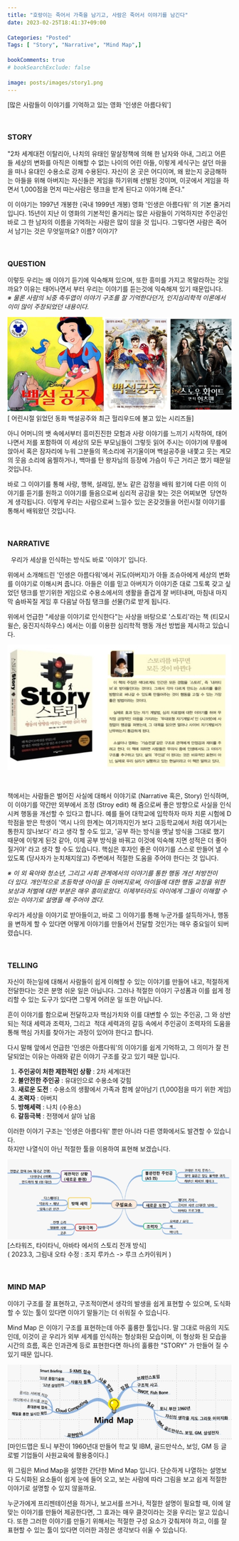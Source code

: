 ```yaml
---
title: "호랑이는 죽어서 가죽을 남기고, 사람은 죽어서 이야기를 남긴다"
date: 2023-02-25T18:41:37+09:00

Categories: "Posted"
Tags: [ "Story", "Narrative", "Mind Map",]

bookComments: true
# bookSearchExclude: false

image: posts/images/story1.png
---
```

[많은 사람들이 이야기를 기억하고 있는 영화 '인생은 아름다워']  

</br>

### STORY 
"2차 세계대전 이탈리아, 나치의 유태인 말살정책에 의해 한 남자와 아내, 그리고 어른들 세상의 변화를 아직은 이해할 수 없는 나이의 어린 아들, 이렇게 세식구는 살던 마을을 떠나 유대인 수용소로 강제 수용된다. 자신이 온 곳은 어디이며, 왜 왔는지 궁금해하는 아들을 위해 아버지는 자신들은 게임을 하기위해 선발된 것이며, 이곳에서 게임을 하면서 1,000점을 먼저 따는사람은 탱크을 받게 된다고 이야기해 준다."  

이 이야기는 1997년 개봉한 (국내 1999년 개봉) 영화 '인생은 아름다워' 의 기본 줄거리 입니다. 15년이 지난 이 영화의 기본적인 줄거리는 많은 사람들이 기억하지만 주인공인 바로 그 한 남자의 이름을 기억하는 사람은 많이 않을 것 입니다. 그렇다면 사람은 죽어서 남기는 것은 무엇일까요? 이름? 이야기?   

</br>

### QUESTION  
이렇듯 우리는 왜 이야기 듣기에 익숙해져 있으며, 또한 흥미를 가지고 목말라하는 것일까요? 이유는 태어나면서 부터 우리는 이야기를 듣는것에 익숙해져 있기 때문입니다.  
*※ 물론 사람의 뇌중 측두엽이 이야기 구조를 잘 기억한다던가, 인지심리학적 이론에서 이미 많이 주장되었던 내용이다.*  

![백설공주 이미지](story2.png "출처 구글 이미지")  
[ 어린시절 읽었던 동화 백설공주와 최근 헐리우드에 불고 있는 시리즈들]  

아니 어머니의 뱃 속에서부터 흥미진진한 모험과 사랑 이야기를 느끼기 시작하여, 태어나면서 저를 포함하여 이 세상의 모든 부모님들이 그렇듯 읽어 주시는 이야기에 무릎에 앉아서 혹은 잠자리에 누워 그분들의 목소리에 귀기울이며 백설공주을 내쫓고 웃는 계모의 웃음 소리에 움찔하거나, 백마를 탄 왕자님의 등장에 가슴이 두근 거리곤 했기 때문일 것입니다.  

바로 그 이야기를 통해 사랑, 행복, 설래임, 분노 같은 감정을 배워 왔기에 다른 이의 이야기를 듣기를 원하고 이야기를 들음으로써 심리적 공감을 찾는 것은 어찌보면  당연하게 생각됩니다. 이렇게 우리는 사람으로써 느낄수 있는 온갖것들을 어린시절 이야기를 통해서 배워왔던 것입니다.  

</br>

### NARRATIVE
 
우리가 세상을 인식하는 방식도 바로 '이야기' 입니다.  

위에서 소개해드린 '인생은 아름다워'에서 귀도(아버지)가 아들 조슈아에게 세상의 변화를 이야기로 이해시켜 줍니다. 아들은 이를 믿고 아버지가 이야기준 대로 그토록 갖고 싶었던 탱크를 받기위한 게임으로 수용소에서의 생활을 즐겁게 잘 버텨내며, 마침내 마지막 숨바꼭질 게임 후 다음날 아침 탱크를 선물(?)로 받게 됩니다.  

위에서 언급한 "세상을 이야기로 인식한다"는 사상을 바탕으로 '스토리'라는 책 (티모시 윌슨, 웅진지식하우스) 에서는 이를 이용한 심리학적 행동 개선 방법을 제시하고 있습니다.  

![스토리 책 이미지](story3.png "출처:네이버 북")  

</br>

책에서는 사람들은 벌어진 사실에 대해서 이야기로 (Narrative 혹은, Story) 인식하며, 이 이야기를 약간만 외부에서 조정 (Stroy edit) 해 줌으로써 좋은 방향으로 사실을 인식시켜 행동을 개선할 수 있다고 합니다. 예를 들어 대학교에 입학하자 마자 치룬 시험에 D학점을 받은 학생이 '역시 나의 한계는 여기까지인가 보다 고등학교에서 처럼 여기서는 통한지 않나보다' 라고 생각 할 수도 있고, '공부 하는 방식을 옛날 
방식을 그대로 했기 때문에 이렇게 된것 같아, 이제 공부 방식을 바꿔고 이것에 익숙해 지면 성적은 더 좋아질거야' 라고 생각 할 수도 있습니다. 핵심은 후자인 좋은 이야기를 스스로 만들어 낼 수 있도록 (당사자가 눈치채지않고) 주변에서 적절한 도움을 주어야 한다는 것 입니다.  

*※ 이 외 육아와 청소년, 그리고 사회 관계에서의 이야기를 통한 행동 개선 처방전이 더 있다. 개인적으로 초등학생 아이을 둔 아버지로써, 아이들에 대한 행동 교정을 위한 보상과 처벌에 대한 부분은 매우 흥미로왔다. 이제부터라도 아이에게 그들이 이해할 수 있는 이야기로 설명을 해 주어야 겠다.*  

우리가 세상을 이야기로 받아들이고, 바로 그 이야기를 통해 누군가를 설득하거나, 행동을 변하게 할 수 있다면 어떻게 이야기를 만들어서 전달할 것인가는 매우 중요일이 되버렸습니다.  

</br>

### TELLING

자신이 하는일에 대해서 사람들이 쉽게 이해할 수 있는 이야기를 만들어 내고, 적절하게 전달한다는 것은 분명 쉬운 일은 아닙니다. 그러나 적절한 이야기 구성폼과 이를 쉽게 정리할 수 있는 도구가 있다면 그렇게 어려운 일 또한 아닙니다.  

흔이 이야기를 함으로써 전달하고자 핵심가치와 이를 대변할 수 있는 주인공, 그 와 상반되는 적대 세력과 조력자, 그리고  적대 세력과의 갈등 속에서 주인공이 조력자의 도움을 통해 핵심 가치를 찾아가는 과정이 있어야 한다고 합니다.  

다시 말해 앞에서 언급한 '인생은 아름다워'의 이야기를 쉽게 기억하고, 그 의미가 잘 전달되었는 이유는 아래와 같은 이야기 구조를 갖고 있기 때문 입니다. 
 
1. **주인공이 처한 제한적인 상황**  : 2차 세계대전
2. **불안전한 주인공**            : 유대인으로 수용소에 갖힘
3. **새로운 도전**               : 수용소의 생활에서 가족과 함께 살아남기 (1,000점을 따기 위한 게임)
4. **조력자**                    : 아버지
5. **방해세력**                  : 나치 (수용소)
6. **갈등극복**                  : 전쟁에서 살아 남음   

이러한 이야기 구조는 '인생은 아름다워' 뿐만 아니라 다른 영화에서도 발견할 수 있습니다.  
하지만 나열식이 아닌 적절한 툴을 이용하여 표현해 보겠습니다.  

![스토리 마인드 맵 이미지](story4.png)  
[스타워즈, 타이타닉, 아바타 에서의 스토리 전개 방식]  
( 2023.3, 그림내 오타 수정 : 조지 루카스 -> 루크 스카이워커 )

</br>

### MIND MAP

이야기 구조를 잘 표현하고, 구조적이면서 생각의 발생을 쉽게 표현할 수 있으며, 도식화할 수 있는 툴이 있다면 이야기 말들기는 더 쉬워질 수 있습니다.

Mind Map 은 이야기 구조를 표현하는데 아주 훌륭한 툴입니다. 말 그대로 마음의 지도 인데, 이것이 곧 우리가 외부 세계를 인식하는 형상화된 모습이며, 이 형상화 된 모습을 시간의 흐름, 혹은 인과관계 등로 표현한다면 하나의 훌륭한 "STORY" 가 만들어 질 수 있기 때문 입니다.

![마인드맵 이미지](story5.png)  
[마인드맵은 토니 부잔이 1960년대 만들어 학교 및 IBM, 골드만삭스, 보잉, GM 등 글로벌 기업들이 사원교육에 활용중이다.]  

위 그림은 Mind Map을 설명한 간단한 Mind Map 입니다. 단순하게 나열하는 설명보다 도식화된 요소들이 쉽게 눈에 들어 오고, 보는 사람에 따라 그림을 보고 쉽게 적절한 이야기로 설명할 수 있지 않을까요.  

누군가에게 프리젠테이션을 하거나, 보고서를 쓰거나, 적절한 설명이 필요할 때, 이에 알맞는 이야기를 만들어 제공한다면, 그 효과는 매우 클것이라는 것을 우리는 알고 있습니다. 또한 그러한 이야기를 만들기 위해서는 적절한 구성 요소가 갖춰져야 하고, 이를 잘 표현할 수 있는 툴이 있다면 이러한 과정은 생각보다 쉬울 수 있습니다. 
      